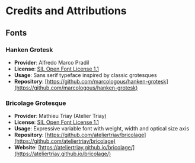 # Credits and Attributions

## Fonts

### Hanken Grotesk
- **Provider**: Alfredo Marco Pradil
- **License**: [SIL Open Font License 1.1](https://scripts.sil.org/OFL)
- **Usage**: Sans serif typeface inspired by classic grotesques
- **Repository**: [https://github.com/marcologous/hanken-grotesk](https://github.com/marcologous/hanken-grotesk)

### Bricolage Grotesque
- **Provider**: Mathieu Triay (Atelier Triay)
- **License**: [SIL Open Font License 1.1](https://scripts.sil.org/OFL)
- **Usage**: Expressive variable font with weight, width and optical size axis
- **Repository**: [https://github.com/ateliertriay/bricolage](https://github.com/ateliertriay/bricolage)
- **Website**: [https://ateliertriay.github.io/bricolage/](https://ateliertriay.github.io/bricolage/)
